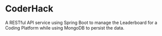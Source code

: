 # CoderHack
A RESTful API service using Spring Boot to manage the Leaderboard for a Coding Platform while using MongoDB to persist the data.
